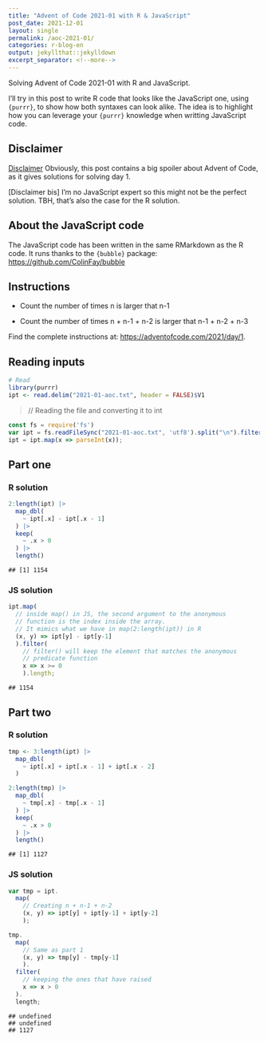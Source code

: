 ```yaml
---
title: "Advent of Code 2021-01 with R & JavaScript"
post_date: 2021-12-01
layout: single
permalink: /aoc-2021-01/
categories: r-blog-en
output: jekyllthat::jekylldown
excerpt_separator: <!--more-->
---
```


Solving Advent of Code 2021-01 with R and JavaScript.

I’ll try in this post to write R code that looks like the JavaScript
one, using `{purrr}`, to show how both syntaxes can look alike. The idea
is to highlight how you can leverage your `{purrr}` knowledge when
writting JavaScript code.

## Disclaimer

[Disclaimer](#disclaimer) Obviously, this post contains a big spoiler
about Advent of Code, as it gives solutions for solving day 1.

\[Disclaimer bis\] I’m no JavaScript expert so this might not be the
perfect solution. TBH, that’s also the case for the R solution.

## About the JavaScript code

The JavaScript code has been written in the same RMarkdown as the R
code. It runs thanks to the `{bubble}` package:
<https://github.com/ColinFay/bubble>

## Instructions

  - Count the number of times n is larger that n-1

  - Count the number of times n + n-1 + n-2 is larger that n-1 + n-2 +
    n-3

Find the complete instructions at:
<https://adventofcode.com/2021/day/1>.

## Reading inputs

``` r
# Read
library(purrr)
ipt <- read.delim("2021-01-aoc.txt", header = FALSE)$V1
```

> // Reading the file and converting it to int

``` javascript
const fs = require('fs')
var ipt = fs.readFileSync("2021-01-aoc.txt", 'utf8').split("\n").filter(x => x.length != 0);
ipt = ipt.map(x => parseInt(x));
```

## Part one

### R solution

``` r
2:length(ipt) |>
  map_dbl(
    ~ ipt[.x] - ipt[.x - 1]
  ) |>
  keep(
    ~ .x > 0
  ) |>
  length()
```

    ## [1] 1154

### JS solution

``` javascript
ipt.map( 
  // inside map() in JS, the second argument to the anonymous
  // function is the index inside the array. 
  // It mimics what we have in map(2:length(ipt)) in R 
  (x, y) => ipt[y] - ipt[y-1] 
  ).filter(
    // filter() will keep the element that matches the anonymous
    // predicate function
    x => x >= 0
    ).length;
```

    ## 1154

## Part two

### R solution

``` r
tmp <- 3:length(ipt) |>
  map_dbl(
    ~ ipt[.x] + ipt[.x - 1] + ipt[.x - 2]
  )

2:length(tmp) |>
  map_dbl(
    ~ tmp[.x] - tmp[.x - 1]
  ) |>
  keep(
    ~ .x > 0
  ) |>
  length()
```

    ## [1] 1127

### JS solution

``` javascript
var tmp = ipt.
  map( 
    // Creating n + n-1 + n-2
    (x, y) => ipt[y] + ipt[y-1] + ipt[y-2]
    );

tmp.
  map( 
    // Same as part 1
    (x, y) => tmp[y] - tmp[y-1] 
    ).
  filter(
    // keeping the ones that have raised
    x => x > 0
  ).
  length;
```

    ## undefined
    ## undefined
    ## 1127
